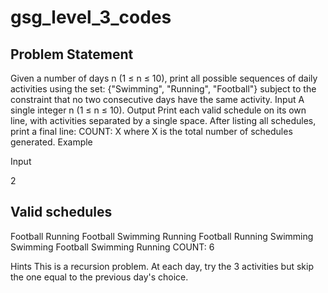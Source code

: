 # gsg_level_3_codes
## Problem Statement
Given a number of days n (1 ≤ n ≤ 10), print all possible sequences of daily activities using the set:
{"Swimming", "Running", "Football"}
subject to the constraint that no two consecutive days have the same activity.
Input
A single integer n (1 ≤ n ≤ 10).
Output
Print each valid schedule on its own line, with activities separated by a single space.
After listing all schedules, print a final line: COUNT: X where X is the total number of schedules
generated.
Example

Input

2

## Valid schedules

Football Running
Football Swimming
Running Football
Running Swimming
Swimming Football
Swimming Running
COUNT: 6

Hints
This is a recursion problem.
At each day, try the 3 activities but skip the one equal to the previous day's choice.
